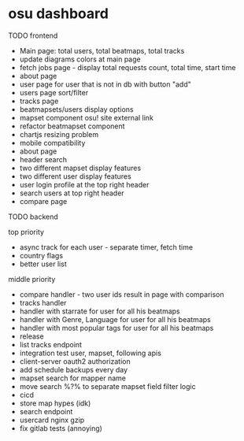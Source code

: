 # osu dashboard

TODO frontend

* Main page: total users, total beatmaps, total tracks
* update diagrams colors at main page
* fetch jobs page - display total requests count, total time, start time
* about page
* user page for user that is not in db with button "add"
* users page sort/filter 
* tracks page
* beatmapsets/users display options
* mapset component osu! site external link
* refactor beatmapset component
* chartjs resizing problem
* mobile compatibility
* about page
* header search
* two different mapset display features 
* two different user display features
* user login profile at the top right header
* search users at top right header
* compare page

TODO backend

top priority
* async track for each user - separate timer, fetch time
* country flags
* better user list

middle priority

* compare handler - two user ids result in page with comparison
* tracks handler 
* handler with starrate for user for all his beatmaps
* handler with Genre, Language for user for all his beatmaps
* handler with most popular tags for user for all his beatmaps
* release
* list tracks endpoint
* integration test user, mapset, following apis
* client-server oauth2 authorization 
* add schedule backups every day
* mapset search for mapper name
* move search %?% to separate mapset field filter logic
* cicd
* store map hypes (idk)
* search endpoint
* usercard nginx gzip
* fix gitlab tests (annoying)
